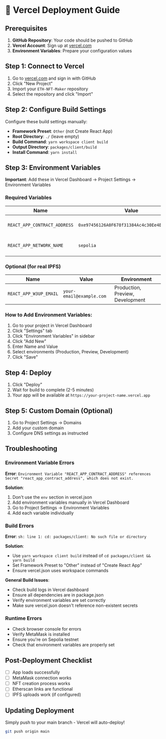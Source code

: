 # 🚀 Vercel Deployment Guide

## Prerequisites

1. **GitHub Repository**: Your code should be pushed to GitHub
2. **Vercel Account**: Sign up at [vercel.com](https://vercel.com)
3. **Environment Variables**: Prepare your configuration values

## Step 1: Connect to Vercel

1. Go to [vercel.com](https://vercel.com) and sign in with GitHub
2. Click "New Project"
3. Import your `ETH-NFT-Maker` repository
4. Select the repository and click "Import"

## Step 2: Configure Build Settings

Configure these build settings manually:

- **Framework Preset**: `Other` (not Create React App)
- **Root Directory**: `./` (leave empty)
- **Build Command**: `yarn workspace client build`
- **Output Directory**: `packages/client/build`
- **Install Command**: `yarn install`

## Step 3: Environment Variables

**Important**: Add these in Vercel Dashboard → Project Settings → Environment Variables

### Required Variables

| Name | Value | Environment |
|------|-------|-------------|
| `REACT_APP_CONTRACT_ADDRESS` | `0xe97456126A0F678f31384Ac4c30Ee4B3EA16E615` | Production, Preview, Development |
| `REACT_APP_NETWORK_NAME` | `sepolia` | Production, Preview, Development |

### Optional (for real IPFS)

| Name | Value | Environment |
|------|-------|-------------|
| `REACT_APP_W3UP_EMAIL` | `your-email@example.com` | Production, Preview, Development |

### How to Add Environment Variables:

1. Go to your project in Vercel Dashboard
2. Click "Settings" tab
3. Click "Environment Variables" in sidebar
4. Click "Add New"
5. Enter Name and Value
6. Select environments (Production, Preview, Development)
7. Click "Save"

## Step 4: Deploy

1. Click "Deploy"
2. Wait for build to complete (2-5 minutes)
3. Your app will be available at `https://your-project-name.vercel.app`

## Step 5: Custom Domain (Optional)

1. Go to Project Settings → Domains
2. Add your custom domain
3. Configure DNS settings as instructed

## Troubleshooting

### Environment Variable Errors

**Error**: `Environment Variable "REACT_APP_CONTRACT_ADDRESS" references Secret "react_app_contract_address", which does not exist.`

**Solution**:
1. Don't use the `env` section in vercel.json
2. Add environment variables manually in Vercel Dashboard
3. Go to Project Settings → Environment Variables
4. Add each variable individually

### Build Errors

**Error**: `sh: line 1: cd: packages/client: No such file or directory`

**Solution**:
- Use `yarn workspace client build` instead of `cd packages/client && yarn build`
- Set Framework Preset to "Other" instead of "Create React App"
- Ensure vercel.json uses workspace commands

**General Build Issues**:
- Check build logs in Vercel dashboard
- Ensure all dependencies are in package.json
- Verify environment variables are set correctly
- Make sure vercel.json doesn't reference non-existent secrets

### Runtime Errors

- Check browser console for errors
- Verify MetaMask is installed
- Ensure you're on Sepolia testnet
- Check that environment variables are properly set

## Post-Deployment Checklist

- [ ] App loads successfully
- [ ] MetaMask connection works
- [ ] NFT creation process works
- [ ] Etherscan links are functional
- [ ] IPFS uploads work (if configured)

## Updating Deployment

Simply push to your main branch - Vercel will auto-deploy!

```bash
git push origin main
```
